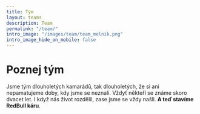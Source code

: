 ```yaml
---
title: Tým
layout: teams
description: Team
permalink: "/team/"
intro_image: "/images/team/team_melnik.png"
intro_image_hide_on_mobile: false
---
```


# Poznej tým

Jsme tým dlouholetých kamarádů, tak dlouholetých, že si ani nepamatujeme doby, kdy jsme se neznali. Vždyť někteří se známe skoro dvacet let. I když nás život rozdělil, zase jsme se vždy našli. __A teď stavíme RedBull káru__.
